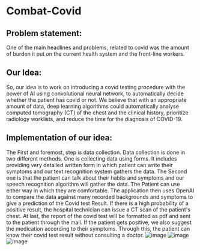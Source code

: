 # Combat-Covid

## Problem statement:
One of the main headlines and problems, related to covid was the amount of burden it put on the current health system and the front-line workers.

## Our Idea:
So, our idea is to work on introducing a covid testing procedure with the power of AI using convolutional neural network, to automatically decide whether the patient has covid or not. We believe that with an appropriate amount of data, deep learning algorithms could automatically analyse computed tomography (CT) of the chest and the clinical history, prioritize radiology worklists, and reduce the time for the diagnosis of COVID-19. 

## Implementation of our idea:
The First and foremost, step is data collection. Data collection is done in two different methods.
One is collecting data using forms. It includes providing very detailed written form in which patient can write their symptoms and our text recognition system gathers the data. The Second one is that the patient can talk about their habits and symptoms and our speech recognition algorithm will gather the data. The Patient can use either way in which they are comfortable.
The application then uses OpenAI to compare the data against many recorded backgrounds and symptoms to give a prediction of the Covid test Result. If there is a high probability of a positive result, the hospital technician can issue a CT scan of the patient's chest. At last, the report of the covid test will be formatted as pdf and sent to the patient through the mail. If the patient gets positive, we also suggest the medication according to their symptoms.
Through this, the patient can know their covid test result without consulting a doctor. 
![image](https://user-images.githubusercontent.com/60420647/114266078-da265980-9a11-11eb-81f2-81f942ed015b.png)
![image](https://user-images.githubusercontent.com/60420647/114266087-e5798500-9a11-11eb-8679-90fe8c468b42.png)
![image](https://user-images.githubusercontent.com/60420647/114266092-ed392980-9a11-11eb-8788-a64e9bcec581.png)

 
